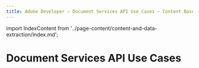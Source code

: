 ```yaml
---
title: Adobe Developer — Document Services API Use Cases — Content Based Process Automation
---
```


import IndexContent from '../page-content/content-and-data-extraction/index.md';


<Hero slots="heading" variant="fullwidth" theme="dark"  customLayout className="herobgImage" />

# Document Services API Use Cases

<MenuWrapperComponent  slots="content"  repeat="1" theme="lightest"/>

<IndexContent />
